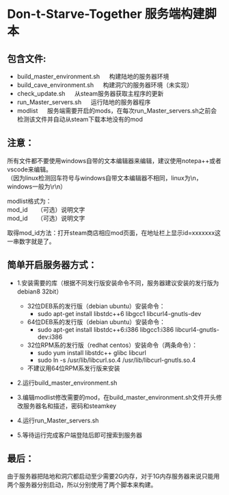  Don-t-Starve-Together 服务端构建脚本
=======================================

包含文件:
---------------------------------------
* build_master_environment.sh &emsp; 构建陆地的服务器环境<br>
* build_cave_environment.sh &emsp; 构建洞穴的服务器环境（未实现）<br>
* check_update.sh &emsp; 从steam服务器获取主程序的更新<br>
* run_Master_servers.sh &emsp; 运行陆地的服务器程序<br>
* modlist &emsp; 服务端需要开启的mods，在每次run_Master_servers.sh之前会检测该文件并自动从steam下载本地没有的mod<br>

注意：
-----
所有文件都不要使用windows自带的文本编辑器来编辑，建议使用notepa++或者vscode来编辑。<br>
（因为linux检测回车符号与windows自带文本编辑器不相同，linux为\n，windows一般为\r\n）<br>

modlist格式为：<br>
mod_id &emsp; （可选）说明文字<br>
mod_id &emsp; （可选）说明文字<br>

取得mod_id方法：打开steam商店相应mod页面，在地址栏上显示id=xxxxxxx这一串数字就是了。<br>


简单开启服务器方式：
-----------------
* 1.安装需要的库（根据不同发行版安装命令不同，服务器建议安装的发行版为debian8 32bit）<br>
	* 32位DEB系的发行版（debian ubuntu）安装命令：<br>
		* sudo apt-get install libstdc++6 libgcc1 libcurl4-gnutls-dev<br>
	* 64位DEB系的发行版（debian ubuntu）安装命令：  <br>
		* sudo apt-get install libstdc++6:i386 libgcc1:i386 libcurl4-gnutls-dev:i386<br>
	* 32位RPM系的发行版（redhat centos）安装命令（两条命令）： <br>
		* sudo yum install libstdc++ glibc libcurl <br>
		* sudo ln -s /usr/lib/libcurl.so.4 /usr/lib/libcurl-gnutls.so.4<br>
	* 不建议用64位RPM系发行版来安装<br>
    
* 2.运行build_master_environment.sh <br>

* 3.编辑modlist修改需要的mod，在build_master_environment.sh文件开头修改服务器名和描述，密码和steamkey<br>

* 4.运行run_Master_servers.sh <br>

* 5.等待运行完成客户端登陆后即可搜索到服务器<br>

最后：
-----
由于服务器把陆地和洞穴都启动至少需要2G内存，对于1G内存服务器来说只能用两个服务器分别启动，所以分别使用了两个脚本来构建。<br>